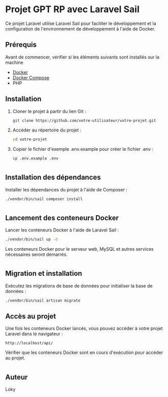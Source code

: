 # Projet GPT RP avec Laravel Sail

Ce projet Laravel utilise Laravel Sail pour faciliter le développement et la configuration de l'environnement de développement à l'aide de Docker.

## Prérequis

Avant de commencer, vérifier si les éléments suivants sont installés sur la machine

-   [Docker](https://www.docker.com/)
-   [Docker Compose](https://docs.docker.com/compose/)
-   PHP

## Installation

1.  Cloner le projet à partir du lien Git :

    ```bash
    git clone https://github.com/votre-utilisateur/votre-projet.git
    ```

2.  Accéder au répertoire du projet :

    ```bash
    cd votre-projet
    ```

3.  Copier le fichier d'exemple .env.example pour créer le fichier .env :

    ```bash
    cp .env.example .env
    ```

#

## Installation des dépendances

Installer les dépendances du projet à l'aide de Composer :

```bash
./vendor/bin/sail composer install
```

#

## Lancement des conteneurs Docker

Lancer les conteneurs Docker à l'aide de Laravel Sail :

```bash
./vendor/bin/sail up -d
```

Les conteneurs Docker pour le serveur web, MySQL et autres services nécessaires seront démarrés.

#

## Migration et installation

Exécutez les migrations de base de données pour initialiser la base de données :

```bash
./vendor/bin/sail artisan migrate
```

## Accès au projet

Une fois les conteneurs Docker lancés, vous pouvez accéder à votre projet Laravel dans le navigateur :

```arduino
http://localhost/api/
```

Vérifier que les conteneurs Docker sont en cours d'exécution pour accéder au projet.

#

## Auteur

Loky
